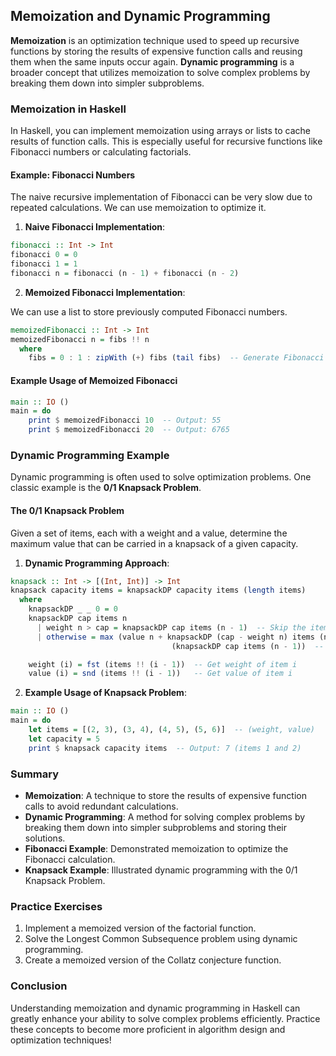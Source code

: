 ## Memoization and Dynamic Programming

**Memoization** is an optimization technique used to speed up recursive functions by storing the results of expensive function calls and reusing them when the same inputs occur again. **Dynamic programming** is a broader concept that utilizes memoization to solve complex problems by breaking them down into simpler subproblems.

### Memoization in Haskell

In Haskell, you can implement memoization using arrays or lists to cache results of function calls. This is especially useful for recursive functions like Fibonacci numbers or calculating factorials.

#### Example: Fibonacci Numbers

The naive recursive implementation of Fibonacci can be very slow due to repeated calculations. We can use memoization to optimize it.

1. **Naive Fibonacci Implementation**:

```haskell
fibonacci :: Int -> Int
fibonacci 0 = 0
fibonacci 1 = 1
fibonacci n = fibonacci (n - 1) + fibonacci (n - 2)
```

2. **Memoized Fibonacci Implementation**:

We can use a list to store previously computed Fibonacci numbers.

```haskell
memoizedFibonacci :: Int -> Int
memoizedFibonacci n = fibs !! n
  where
    fibs = 0 : 1 : zipWith (+) fibs (tail fibs)  -- Generate Fibonacci numbers
```

#### Example Usage of Memoized Fibonacci

```haskell
main :: IO ()
main = do
    print $ memoizedFibonacci 10  -- Output: 55
    print $ memoizedFibonacci 20  -- Output: 6765
```

### Dynamic Programming Example

Dynamic programming is often used to solve optimization problems. One classic example is the **0/1 Knapsack Problem**.

#### The 0/1 Knapsack Problem

Given a set of items, each with a weight and a value, determine the maximum value that can be carried in a knapsack of a given capacity.

1. **Dynamic Programming Approach**:

```haskell
knapsack :: Int -> [(Int, Int)] -> Int
knapsack capacity items = knapsackDP capacity items (length items)
  where
    knapsackDP _ _ 0 = 0
    knapsackDP cap items n
      | weight n > cap = knapsackDP cap items (n - 1)  -- Skip the item
      | otherwise = max (value n + knapsackDP (cap - weight n) items (n - 1))  -- Include the item
                                    (knapsackDP cap items (n - 1))  -- Exclude the item

    weight (i) = fst (items !! (i - 1))  -- Get weight of item i
    value (i) = snd (items !! (i - 1))   -- Get value of item i
```

2. **Example Usage of Knapsack Problem**:

```haskell
main :: IO ()
main = do
    let items = [(2, 3), (3, 4), (4, 5), (5, 6)]  -- (weight, value)
    let capacity = 5
    print $ knapsack capacity items  -- Output: 7 (items 1 and 2)
```

### Summary

- **Memoization**: A technique to store the results of expensive function calls to avoid redundant calculations.
- **Dynamic Programming**: A method for solving complex problems by breaking them down into simpler subproblems and storing their solutions.
- **Fibonacci Example**: Demonstrated memoization to optimize the Fibonacci calculation.
- **Knapsack Example**: Illustrated dynamic programming with the 0/1 Knapsack Problem.

### Practice Exercises

1. Implement a memoized version of the factorial function.
2. Solve the Longest Common Subsequence problem using dynamic programming.
3. Create a memoized version of the Collatz conjecture function.

### Conclusion

Understanding memoization and dynamic programming in Haskell can greatly enhance your ability to solve complex problems efficiently. Practice these concepts to become more proficient in algorithm design and optimization techniques!